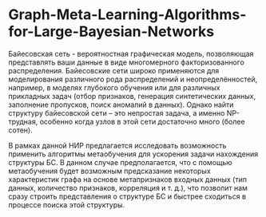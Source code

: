 # Graph-Meta-Learning-Algorithms-for-Large-Bayesian-Networks

Байесовская сеть - вероятностная графическая модель, позволяющая представлять ваши данные в виде многомерного факторизованного распределения. Байесовские сети широко применяются для моделирования различного рода распределений и неопределённостей, например, в моделях глубокого обучения или для различных прикладных задач (отбор признаков, генерация синтетических данных, заполнение пропусков, поиск аномалий в данных). 
Однако найти структуру байесовской сети – это непростая задача, а именно NP-трудная, особенно когда узлов в этой сети достаточно много (более сотен). 

В рамках данной НИР предлагается исследовать возможность применить алгоритмы метаобучения для ускорения задачи нахождения структуры БС. В данном случае предполагается, что с помощью метаобучения будет возможным предсказание некоторых характеристик графа на основе метапризнаков входных данных (тип данных, количество признаков, корреляция и т. д.), что позволит нам сразу строить представления о структуре БС и быстрее сходиться в процессе поиска этой структуры. 
